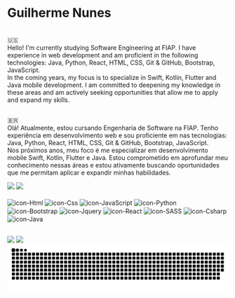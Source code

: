 <h1> Guilherme Nunes</h1>
<br>
🇺🇸
<br>
Hello! I'm currently studying Software Engineering at FIAP. I have experience in web development and am proficient in the following technologies: Java, Python, React, HTML, CSS, Git & GitHub, Bootstrap, JavaScript.
<br>
In the coming years, my focus is to specialize in Swift, Kotlin, Flutter and Java mobile development. I am committed to deepening my knowledge in these areas and am actively seeking opportunities that allow me to apply and expand my skills.

##

🇧🇷
<br>
Olá! Atualmente, estou cursando Engenharia de Software na FIAP. Tenho experiência em desenvolvimento web e sou proficiente em nas tecnologias: Java, Python, React, HTML, CSS, Git & GitHub, Bootstrap, JavaScript.
<br>
Nos próximos anos, meu foco é me especializar em desenvolvimento mobile Swift, Kotlin, Flutter e Java. Estou comprometido em aprofundar meu conhecimento nessas áreas e estou ativamente buscando oportunidades que me permitam aplicar e expandir minhas habilidades.

<div>
<div align = "start">
   <img loading="lazy" height="180em" src="https://github-readme-stats.vercel.app/api?username=guisnu&show_icons=true&count_private=true&hide_border=true&title_color=dc143c&icon_color=dc143c&text_color=c9d1d9&theme=transparent">
   <img loading="lazy" height="180em" src="https://github-readme-stats.vercel.app/api/top-langs/?username=guisnu&layout=compact&hide_border=true&title_color=dc143c&text_color=c9d1d9&theme=transparent">
</div>
<div style = "display: inline_block;" align = "start"><br>
   <img align = "center" alt="icon-Html" width="40" height="30"       src="https://cdn.jsdelivr.net/gh/devicons/devicon@latest/icons/html5/html5-original.svg"/>
   <img align = "center" alt="icon-Css" width="40" height="30"        src="https://cdn.jsdelivr.net/gh/devicons/devicon@latest/icons/css3/css3-original.svg"/>
   <img align = "center" alt="icon-JavaScript" width="40" height="30" src="https://cdn.jsdelivr.net/gh/devicons/devicon@latest/icons/javascript/javascript-plain.svg"/>
   <img align = "center" alt="icon-Python" width="40" height="30"     src="https://cdn.jsdelivr.net/gh/devicons/devicon@latest/icons/python/python-original.svg"/>
   <img align = "center" alt="icon-Bootstrap" width="40" height="30"  src="https://cdn.jsdelivr.net/gh/devicons/devicon@latest/icons/bootstrap/bootstrap-original.svg"/>
   <img align = "center" alt="icon-Jquery" width="40" height="30"     src="https://cdn.jsdelivr.net/gh/devicons/devicon@latest/icons/jquery/jquery-original.svg"/>
   <img align = "center" alt="icon-React" width="40" height="30"      src="https://cdn.jsdelivr.net/gh/devicons/devicon@latest/icons/react/react-original.svg"/>
   <img align = "center" alt="icon-SASS" width="40" height="30"       src="https://cdn.jsdelivr.net/gh/devicons/devicon@latest/icons/sass/sass-original.svg"/>
   <img align = "center" alt="icon-Csharp" width="40" height="30"     src="https://cdn.jsdelivr.net/gh/devicons/devicon@latest/icons/csharp/csharp-original.svg"/>      
   <img align = "center" alt="icon-Java" width="40" height="30"       src="https://cdn.jsdelivr.net/gh/devicons/devicon@latest/icons/java/java-plain.svg"/>      
</div>

##

<div>
<a href="https://www.linkedin.com/in/guilherme-macena/"> <img src="https://img.shields.io/badge/LinkedIn-0077B5?style=for-the-badge&logo=linkedin&logoColor=white"></a>
<a href="mailto:guilhermenunes08925@gmail.com"><img src="https://img.shields.io/badge/Gmail-%23333?style=for-the-badge&logo=gmail&logoColor=white"></a>
</div>

<picture>
  <source media="(prefers-color-scheme: dark)" srcset="https://raw.githubusercontent.com/guisnu/guisnu/output/github-contribution-grid-snake-dark.svg">
  <source media="(prefers-color-scheme: light)" srcset="https://raw.githubusercontent.com/guisnu/guisnu/output/github-contribution-grid-snake.svg">
  <img alt="github contribution grid snake animation" src="https://raw.githubusercontent.com/guisnu/guisnu/output/github-contribution-grid-snake.svg">
</picture>
